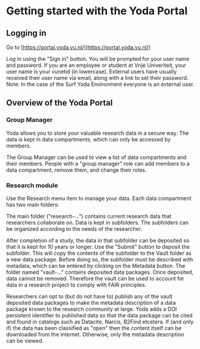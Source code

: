 # Getting started with the Yoda Portal

## Logging in


Go to [https://portal.yoda.vu.nl/](https://portal.yoda.vu.nl/)

Log in using the "Sign in" button. You will be prompted for your user name and password. If you are an employee or student 
at Vrije Univeriteit, your user name is your vunetid (in lowercase). External users have usually received their user name
via email, along with a link to set their password. 
Note: In the case of the Surf Yoda Environment everyone is an external user. 

## Overview of the Yoda Portal

### Group Manager

Yoda allows you to store your valuable research data in a secure way.  The data is kept in data compartments,
which can only be accessed by members.

The Group Manager can be used to view a list of data compartments and their members. People with a "group manager" role
can add members to a data compartment, remove them, and change their roles.

### Research module

Use the Research menu item to manage your data. Each data compartment has two main folders:

The main folder ("research-...") contains current research data that researchers
collaborate on. Data is kept in subfolders. The subfolders can be organized according
to the needs of the researcher.

After completion of a study, the data in that subfolder can be deposited so that it is
kept for 10 years or longer. Use the "Submit" button to deposit the subfolder. This will
copy the contents of the subfolder to the Vault folder as a new data package.
Before doing so, the subfolder must be described with metadata, which can be entered by
clicking on the Metadata button.  The folder named "vault-..." contains deposited data packages.
Once deposited, data cannot be removed. Therefore the vault can be used to account for data
in a research project to comply with FAIR principles.

Researchers can opt to (but do not have to) publish any of the vault deposited data packages
to make the metadata description of a data package known to the research community at large.
Yoda adds a DOI persistent identifier to published data so that the data package can be cited
and found in catalogs such as Datacite, Narcis, B2Find etcetera.
If (and only if) the data has been classified as "open" then the content itself can be downloaded
from the internet. Otherwise, only the metadata description can be viewed.
